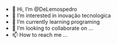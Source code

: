 - 👋 Hi, I’m @DeLemospedro
- 👀 I’m interested in inovação tecnologica 
- 🌱 I’m currently learning programing
- 💞️ I’m looking to collaborate on ...
- 📫 How to reach me ...

<!---
DeLemospedro/DeLemospedro is a ✨ special ✨ repository because its `README.md` (this file) appears on your GitHub profile.
You can click the Preview link to take a look at your changes.
--->
